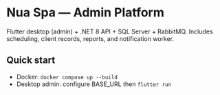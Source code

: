 # Nua Spa — Admin Platform

Flutter desktop (admin) + .NET 8 API + SQL Server + RabbitMQ.
Includes scheduling, client records, reports, and notification worker.

## Quick start
- Docker: `docker compose up --build`
- Desktop admin: configure BASE_URL then `flutter run`
